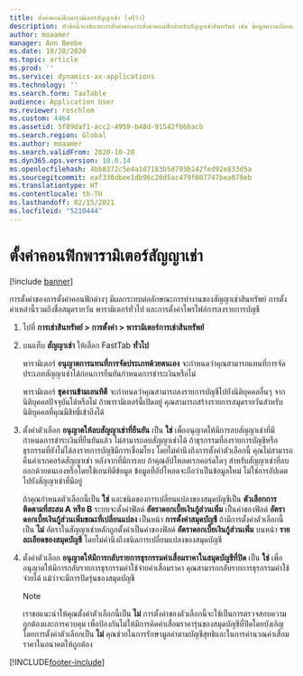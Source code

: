 ```yaml
---
title: ตั้งค่าคอนฟิกพารามิเตอร์สัญญาเช่า (พรีวิว)
description: หัวข้อนี้จะอธิบายการตั้งค่าของการตั้งค่าคอนฟิกสำหรับสัญญาเช่าสินทรัพย์ เช่น ข้อมูลความปลอดภัย และการตั้งค่าการบัญชี
author: moaamer
manager: Ann Beebe
ms.date: 10/28/2020
ms.topic: article
ms.prod: ''
ms.service: dynamics-ax-applications
ms.technology: ''
ms.search.form: TaxTable
audience: Application User
ms.reviewer: roschlom
ms.custom: 4464
ms.assetid: 5f89daf1-acc2-4959-b48d-91542fb6bacb
ms.search.region: Global
ms.author: moaamer
ms.search.validFrom: 2020-10-28
ms.dyn365.ops.version: 10.0.14
ms.openlocfilehash: 4bb8372c5e4a1d7183b5d793b142fed92e833d5a
ms.sourcegitcommit: eaf330dbee1db96c20d5ac479f007747bea079eb
ms.translationtype: HT
ms.contentlocale: th-TH
ms.lasthandoff: 02/15/2021
ms.locfileid: "5210444"
---
```

# <a name="configure-lease-parameters"></a>ตั้งค่าคอนฟิกพารามิเตอร์สัญญาเช่า

[!include [banner](../includes/banner.md)]

การตั้งค่าของการตั้งค่าคอนฟิกต่างๆ มีผลกระทบต่อลักษณะการทำงานของสัญญาเช่าสินทรัพย์ การตั้งค่าเหล่านี้รวมถึงชื่อสมุดรายวัน พารามิเตอร์ทั่วไป และการตั้งค่าโพรไฟล์การลงรายการบัญชี

1. ไปที่ **การเช่าสินทรัพย์ \> การตั้งค่า \> พารามิเตอร์การเช่าสินทรัพย์**
2. บนแท็บ **สัญญาเช่า** ให้เลือก FastTab **ทั่วไป**

    พารามิเตอร์ **อนุญาตการแทนที่การจัดประเภทด้วยตนเอง** จะกำหนดว่าคุณสามารถแทนที่การจัดประเภทสัญญาเช่าได้ก่อนการยืนยันกำหนดการชำระเงินหรือไม่

    พารามิเตอร์ **ชุดงานข้ามเอนทิตี** จะกำหนดว่าคุณสามารถลงรายการบัญชีไปยังนิติบุคคลอื่นๆ จากนิติบุคคลปัจจุบันได้หรือไม่ ถ้าพารามิเตอร์นี้เปิดอยู่ คุณสามารถสร้างรายการสมุดรายวันสำหรับนิติบุคคลที่คุณมีสิทธิ์เข้าถึงได้

3. ตั้งค่าตัวเลือก **อนุญาตให้ลบสัญญาเช่าที่ยืนยัน** เป็น **ใช่** เพื่ออนุญาตให้มีการลบสัญญาเช่าที่มีกำหนดการชำระเงินที่ยืนยันแล้ว ไม่สามารถลบสัญญาเช่าได้ ถ้าธุรกรรมที่ลงรายการบัญชีหรือธุรกรรมที่ยังไม่ได้ลงรายการบัญชีมีการเชื่อมโยง โดยไม่คำนึงถึงการตั้งค่าตัวเลือกนี้ คุณไม่สามารถคืนค่าเรกคอร์ดสัญญาเช่า หลังจากที่มีการลบ ถ้าคุณอัปโหลดเรกคอร์ดใดๆ สำหรับสัญญาเช่าที่ลบออกด้วยตนเองหรือโดยใช้เอนทิตีข้อมูล ข้อมูลที่อัปโหลดจะถือว่าเป็นข้อมูลใหม่ ไม่ใช่การอัปเดตไปยังสัญญาเช่าที่มีอยู่

    ถ้าคุณกำหนดตัวเลือกนี้เป็น **ใช่** และชนิดของการเปลี่ยนแปลงของสมุดบัญชีเป็น **ตัวเลือกการติดตามที่สะสม A หรือ B** ระบบจะตั้งค่าฟิลด์ **อัตราดอกเบี้ยเงินกู้ส่วนเพิ่ม** เป็นค่าของฟิลด์ **อัตราดอกเบี้ยเงินกู้ส่วนเพิ่มขณะที่เปลี่ยนแปลง** เป็นหน้า **การตั้งค่าสมุดบัญชี** ถ้ามีการตั้งค่าตัวเลือกนี้เป็น **ไม่** อัตราในสัญญาเช่าหลักถูกตั้งค่าเป็นค่าของฟิลด์ **อัตราดอกเบี้ยเงินกู้ส่วนเพิ่ม** บนหน้า **รายละเอียดของสมุดบัญชี** โดยไม่คำนึงถึงชนิดการเปลี่ยนแปลงของสมุดบัญชี

4. ตั้งค่าตัวเลือก **อนุญาตให้มีการกลับรายการธุรกรรมค่าเสื่อมราคาในสมุดบัญชีที่ปิด** เป็น **ใช่** เพื่ออนุญาตให้มีการกลับรายการธุรกรรมค่าใช้จ่ายค่าเสื่อมราคา คุณสามารถกลับรายการธุรกรรมค่าใช้จ่ายได้ แม้ว่าจะมีการปิดรุ่นของสมุดบัญชี

    > [!NOTE]
    > เราขอแนะนำให้คุณตั้งค่าตัวเลือกนี้เป็น **ไม่** การตั้งค่าของตัวเลือกนี้จะใช้เป็นการตรวจสอบความถูกต้องและการควบคุม เพื่อป้องกันไม่ให้มีการคิดค่าเสื่อมราคารุ่นของสมุดบัญชีที่ปิดโดยบังเอิญ โดยการตั้งค่าตัวเลือกเป็น **ไม่** คุณช่วยในการรักษามูลค่าตามบัญชีสุทธิและในการคำนวณค่าเสื่อมราคาในอนาคตให้ถูกต้อง


[!INCLUDE[footer-include](../../includes/footer-banner.md)]